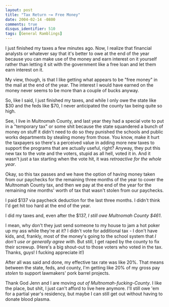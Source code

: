 ```yaml
---
layout: post
title: "Tax Return ~= Free Money"
date: 2004-02-14 -0800
comments: true
disqus_identifier: 510
tags: [General Ramblings]
---
```

I just finished my taxes a few minutes ago. Now, I realize that
financial analysts or whatever say that it's better to owe at the end of
the year because you can make use of the money and earn interest on it
yourself rather than letting it sit with the government like a free loan
and let them earn interest on it.
 
 My view, though, is that I like getting what appears to be "free money"
in the mail at the end of the year. The interest I would have earned on
the money never seems to be more than a couple of bucks anyway.
 
 So, like I said, I just finished my taxes, and while I only owe the
state like \$30 and the feds like \$70, I never anticipated the county
tax being quite so high.
 
 See, I live in Multnomah County, and last year they had a special vote
to put in a "temporary tax" or some shit because the state squandered a
bunch of money on stuff it didn't need to do so they punished the
schools and public works departments by stealing money from those. You
know, make it hurt the taxpayers so there's a perceived value in adding
more new taxes to support the programs that are actually useful, right?
Anyway, they put this new tax to the vote and the voters, stupid as all
hell, voted it in. And it wasn't just a tax starting when the vote hit,
it was *retroactive for the whole year*.
 
 Okay, so this tax passes and we have the option of having money taken
from our paychecks for the remaining three months of the year to cover
the Multnomah County tax, and then we pay at the end of the year for the
remaining nine months' worth of tax that wasn't stolen from our
paychecks.
 
 I paid \$137 via paycheck deduction for the last three months. I didn't
think I'd get hit too hard at the end of the year.
 
 I did my taxes and, even after the \$137, *I still owe Multnomah County
\$461*.
 
 I mean, why don't they just send someone to my house to jam a hot poker
up my ass while they're at it? I didn't vote for additional tax - I
don't have kids, and, frankly, most of the money's going to the school
system that *I don't use or generally agree with*. But still, I get
raped by the county to fix their screwup. (Here's a big shout-out to
those voters who voted in the tax. Thanks, guys! I fucking appreciate
it!)
 
 After all was said and done, my effective tax rate was like 20%. That
means between the state, feds, and county, I'm getting like 20% of my
gross pay *stolen* to support lawmakers' pork barrel projects.
 
 Thank God Jenn and I are moving *out of Multnomah-fucking-County*. I
like the place, but shit, I just can't afford to live here anymore. I'll
still owe 'em for a partial year's residency, but maybe I can still get
out without having to donate blood plasma.
